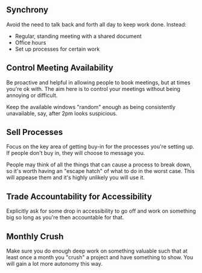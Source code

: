 ## Synchrony

Avoid the need to talk back and forth all day to keep work done. Instead:

- Regular, standing meeting with a shared document
- Office hours
- Set up processes for certain work

## Control Meeting Availability

Be proactive and helpful in allowing people to book meetings, but at times you're ok with. The aim here is to control your meetings without being annoying or difficult.

Keep the available windows "random" enough as being consistently unavailable, say, after 2pm looks suspicious.

## Sell Processes

Focus on the key area of getting buy-in for the processes you're setting up. If people don't buy in, they will choose to message you.

People may think of all the things that can cause a process to break down, so it's worth having an "escape hatch" of what to do in the worst case. This will appease them and it's highly unlikely you will use it.

## Trade Accountability for Accessibility

Explicitly ask for some drop in accessibility to go off and work on something big so long as you're then accountable for that.

## Monthly Crush

Make sure you do enough deep work on something valuable such that at least once a month you "crush" a project and have something to show. You will gain a lot more autonomy this way.
